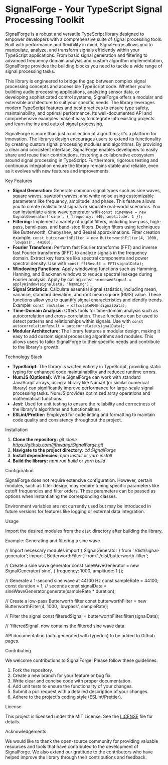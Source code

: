 # SignalForge - Your TypeScript Signal Processing Toolkit

SignalForge is a robust and versatile TypeScript library designed to empower developers with a comprehensive suite of signal processing tools. Built with performance and flexibility in mind, SignalForge allows you to manipulate, analyze, and transform signals efficiently within your TypeScript applications. From basic signal generation and filtering to advanced frequency domain analysis and custom algorithm implementation, SignalForge provides the building blocks you need to tackle a wide range of signal processing tasks.

This library is engineered to bridge the gap between complex signal processing concepts and accessible TypeScript code. Whether you're building audio processing applications, analyzing sensor data, or developing sophisticated control systems, SignalForge offers a modular and extensible architecture to suit your specific needs. The library leverages modern TypeScript features and best practices to ensure type safety, maintainability, and optimal performance. Its well-documented API and comprehensive examples make it easy to integrate into existing projects and learn the ins and outs of signal processing.

SignalForge is more than just a collection of algorithms; it's a platform for innovation. The librarys design encourages users to extend its functionality by creating custom signal processing modules and algorithms. By providing a clear and consistent interface, SignalForge enables developers to easily share and reuse their contributions, fostering a collaborative ecosystem around signal processing in TypeScript. Furthermore, rigorous testing and continuous integration ensure the library remains stable and reliable, even as it evolves with new features and improvements.

Key Features

*   **Signal Generation:** Generate common signal types such as sine waves, square waves, sawtooth waves, and white noise using customizable parameters like frequency, amplitude, and phase. This feature allows you to create realistic test signals or simulate real-world scenarios. You can instantiate a sine wave generator with `const sineWave = new SignalGenerator('sine', { frequency: 440, amplitude: 1 });`
*   **Filtering:** Implement a variety of digital filters, including low-pass, high-pass, band-pass, and band-stop filters. Design filters using techniques like Butterworth, Chebyshev, and Bessel approximations. Filter creation example: `const butterworthFilter = new ButterworthFilter(4, 1000, 'lowpass', 44100);`
*   **Fourier Transform:** Perform fast Fourier transforms (FFT) and inverse fast Fourier transforms (IFFT) to analyze signals in the frequency domain. Extract key features like spectral components and power spectral density. Use with `const fftResult = FFT(signalData);`
*   **Windowing Functions:** Apply windowing functions such as Hamming, Hanning, and Blackman windows to reduce spectral leakage during Fourier analysis. Apply by calling `const windowedSignal = applyWindow(signalData, 'hamming');`
*   **Signal Statistics:** Calculate essential signal statistics, including mean, variance, standard deviation, and root mean square (RMS) value. These functions allow you to quantify signal characteristics and identify trends. Example: `const rmsValue = calculateRMS(signalData);`
*   **Time-Domain Analysis:** Offers tools for time-domain analysis such as autocorrelation and cross-correlation. These functions can be used to detect patterns and relationships within signals. Use with `const autocorrelationResult = autocorrelate(signalData);`
*   **Modular Architecture:** The library features a modular design, making it easy to add custom signal processing algorithms and modules. This allows users to tailor SignalForge to their specific needs and contribute to the library's growth.

Technology Stack

*   **TypeScript:** The library is written entirely in TypeScript, providing static typing for enhanced code maintainability and reduced runtime errors.
*   **NumJS (Optional):** While SignalForge can work with standard JavaScript arrays, using a library like NumJS (or similar numerical library) can significantly improve performance for large-scale signal processing tasks. NumJS provides optimized array operations and mathematical functions.
*   **Jest:** Used for unit testing to ensure the reliability and correctness of the library's algorithms and functionalities.
*   **ESLint/Prettier:** Employed for code linting and formatting to maintain code quality and consistency throughout the project.

Installation

1.  **Clone the repository:**
    *git clone https://github.com/jjfhwang/SignalForge.git*
2.  **Navigate to the project directory:**
    *cd SignalForge*
3.  **Install dependencies:**
    *npm install* or *yarn install*
4.  **Build the library:**
    *npm run build* or *yarn build*

Configuration

SignalForge does not require extensive configuration. However, certain modules, such as filter design, may require tuning specific parameters like cutoff frequencies and filter orders. These parameters can be passed as options when instantiating the corresponding classes.

Environment variables are not currently used but may be introduced in future versions for features like logging or external data integration.

Usage

Import the desired modules from the `dist` directory after building the library.

Example: Generating and filtering a sine wave.

// Import necessary modules
import { SignalGenerator } from './dist/signal-generator';
import { ButterworthFilter } from './dist/butterworth-filter';

// Create a sine wave generator
const sineWaveGenerator = new SignalGenerator('sine', { frequency: 1000, amplitude: 1 });

// Generate a 1-second sine wave at 44100 Hz
const sampleRate = 44100;
const duration = 1; // seconds
const signalData = sineWaveGenerator.generate(sampleRate * duration);

// Create a low-pass Butterworth filter
const butterworthFilter = new ButterworthFilter(4, 1000, 'lowpass', sampleRate);

// Filter the signal
const filteredSignal = butterworthFilter.filter(signalData);

// 'filteredSignal' now contains the filtered sine wave data.

API documentation (auto generated with typedoc) to be added to Github pages.

Contributing

We welcome contributions to SignalForge! Please follow these guidelines:

1.  Fork the repository.
2.  Create a new branch for your feature or bug fix.
3.  Write clear and concise code with proper documentation.
4.  Add unit tests to ensure the functionality of your changes.
5.  Submit a pull request with a detailed description of your changes.
6.  Adhere to the project's coding style (ESLint/Prettier).

License

This project is licensed under the MIT License. See the [LICENSE](https://github.com/jjfhwang/SignalForge/blob/main/LICENSE) file for details.

Acknowledgements

We would like to thank the open-source community for providing valuable resources and tools that have contributed to the development of SignalForge. We also extend our gratitude to the contributors who have helped improve the library through their contributions and feedback.